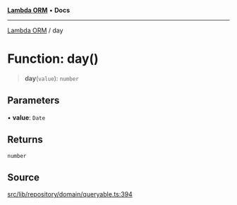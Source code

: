 [**Lambda ORM**](../README.md) • **Docs**

***

[Lambda ORM](../README.md) / day

# Function: day()

> **day**(`value`): `number`

## Parameters

• **value**: `Date`

## Returns

`number`

## Source

[src/lib/repository/domain/queryable.ts:394](https://github.com/lambda-orm/lambdaorm-base/blob/b218b3f63a52b1177feec1e7ed5eb0f37947c503/src/lib/repository/domain/queryable.ts#L394)
